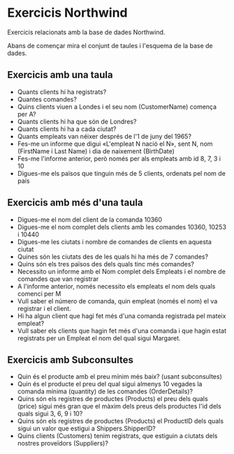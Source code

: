 # Exercicis Northwind

Exercicis relacionats amb la base de dades Northwind.

Abans de començar mira el conjunt de taules i l'esquema de la base de  dades.

## Exercicis amb una taula

- Quants clients hi ha registrats?
- Quantes comandes?
- Quins clients viuen a Londes i el seu nom (CustomerName) comença per A?
- Quants clients hi ha que són de Londres?
- Quants clients hi ha a cada ciutat?
- Quants empleats van néixer després de l'1 de juny del 1965?
- Fes-me un informe que digui «L'empleat N nació el N», sent N, nom (FirstName i Last Name) i dia de naixement (BirthDate)
- Fes-me l'informe anterior, però només per als empleats amb id 8, 7, 3 i 10
- Digues-me els països que tinguin més de 5 clients, ordenats pel nom de país

## Exercicis amb més d'una taula

- Digues-me el nom del client de la comanda 10360
- Digues-me el nom complet dels clients amb les comandes 10360, 10253 i 10440
- Digues-me les ciutats i nombre de comandes de clients en aquesta ciutat
- Quines són les ciutats des de les quals hi ha més de 7 comandes?
- Quins són els tres països des dels quals tinc més comandes?
- Necessito un informe amb el Nom complet dels Empleats i el nombre de comandes que van registrar
- A l'informe anterior, només necessito els empleats el nom dels quals comenci per M
- Vull saber el número de comanda, quin empleat (només el nom) el va registrar i el client.
- Hi ha algun client que hagi fet més d'una comanda registrada pel mateix empleat?
- Vull saber els clients que hagin fet més d'una comanda i que hagin estat registrats per un Empleat el nom del qual sigui Margaret.

## Exercicis amb Subconsultes

- Quin és el producte amb el preu mínim més baix? (usant subconsultes)
- Quin és el producte el preu del qual sigui almenys 10 vegades la comanda mínima (quantity) de les comandes (OrderDetails)?
- Quins són els registres de productes (Products) el preu dels quals (price) sigui més gran que el màxim dels preus dels productes l'id dels quals sigui 3, 6, 9 i 10?
- Quins són els registres de productes (Products) el ProductID dels quals sigui un valor que estigui a Shippers.ShipperID?
- Quins clients (Customers) tenim registrats, que estiguin a ciutats dels nostres proveïdors (Suppliers)?
